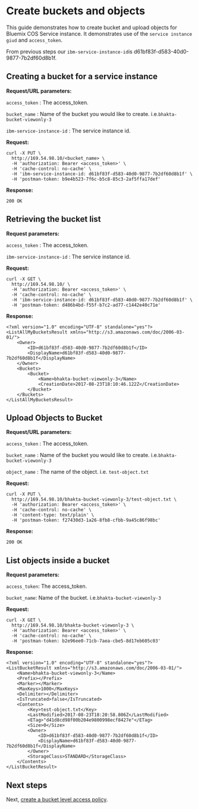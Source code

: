 # Create buckets and objects

This guide demonstrates how to create bucket and upload objects for Bluemix COS Service instance. It demonstrates use of the `service instance giud` and `access_token`.

From previous steps our `ibm-service-instance-id`is d61bf83f-d583-40d0-9877-7b2df60d8b1f.

## Creating a bucket for a service instance

**Request/URL parameters:**

`access_token` : The access\_token.

`bucket_name` : Name of the bucket you would like to create. i.e.`bhakta-bucket-viewonly-3`

`ibm-service-instance-id` : The service instance id.

**Request:**

```
curl -X PUT \
  http://169.54.98.10/<bucket_name> \
  -H 'authorization: Bearer <access_token>' \
  -H 'cache-control: no-cache' \
  -H 'ibm-service-instance-id: d61bf83f-d583-40d0-9877-7b2df60d8b1f' \
  -H 'postman-token: b9e4b523-7f6c-b5c8-85c3-2af5ffa17def'
```

**Response:**

```
200 OK
```

## Retrieving the bucket list

**Request parameters:**

`access_token` : The access\_token.

`ibm-service-instance-id` : The service instance id.

**Request:**

```
curl -X GET \
  http://169.54.98.10/ \
  -H 'authorization: Bearer <access_token>' \
  -H 'cache-control: no-cache' \
  -H 'ibm-service-instance-id: d61bf83f-d583-40d0-9877-7b2df60d8b1f' \
  -H 'postman-token: d486b4bd-f55f-b7c2-ad77-c1442e40c71e'
```

**Response:**

```
<?xml version="1.0" encoding="UTF-8" standalone="yes"?>
<ListAllMyBucketsResult xmlns="http://s3.amazonaws.com/doc/2006-03-01/">
    <Owner>
        <ID>d61bf83f-d583-40d0-9877-7b2df60d8b1f</ID>
        <DisplayName>d61bf83f-d583-40d0-9877-7b2df60d8b1f</DisplayName>
    </Owner>
    <Buckets>
        <Bucket>
            <Name>bhakta-bucket-viewonly-3</Name>
            <CreationDate>2017-08-23T18:10:46.122Z</CreationDate>
        </Bucket>
    </Buckets>
</ListAllMyBucketsResult>
```

## Upload Objects to Bucket

**Request/URL parameters:**

`access_token` : The access\_token.

`bucket_name` : Name of the bucket you would like to create. i.e.`bhakta-bucket-viewonly-3`

`object_name` : The name of the object. i.e. `test-object.txt`

**Request:**

```
curl -X PUT \
  http://169.54.98.10/bhakta-bucket-viewonly-3/test-object.txt \
  -H 'authorization: Bearer <access_token>' \
  -H 'cache-control: no-cache' \
  -H 'content-type: text/plain' \
  -H 'postman-token: f27430d3-1a26-8fb8-cfbb-9a45c86f98bc'
```

**Response:**

```
200 OK
```

## List objects inside a bucket

**Request parameters:**

`access_token`: The access\_token.

`bucket_name`: Name of the bucket. i.e.`bhakta-bucket-viewonly-3`

**Request:**

```
curl -X GET \
  http://169.54.98.10/bhakta-bucket-viewonly-3 \
  -H 'authorization: Bearer <access_token>' \
  -H 'cache-control: no-cache' \
  -H 'postman-token: b2e96ee0-71cb-7aea-cbe5-8d17eb605c03'
```

**Response:**

```
<?xml version="1.0" encoding="UTF-8" standalone="yes"?>
<ListBucketResult xmlns="http://s3.amazonaws.com/doc/2006-03-01/">
    <Name>bhakta-bucket-viewonly-3</Name>
    <Prefix></Prefix>
    <Marker></Marker>
    <MaxKeys>1000</MaxKeys>
    <Delimiter></Delimiter>
    <IsTruncated>false</IsTruncated>
    <Contents>
        <Key>test-object.txt</Key>
        <LastModified>2017-08-23T18:20:58.806Z</LastModified>
        <ETag>"d41d8cd98f00b204e9800998ecf8427e"</ETag>
        <Size>0</Size>
        <Owner>
            <ID>d61bf83f-d583-40d0-9877-7b2df60d8b1f</ID>
            <DisplayName>d61bf83f-d583-40d0-9877-7b2df60d8b1f</DisplayName>
        </Owner>
        <StorageClass>STANDARD</StorageClass>
    </Contents>
</ListBucketResult>
```

## Next steps
Next, [create a bucket level access policy](bucket-level-access-control-as-admin.html).

